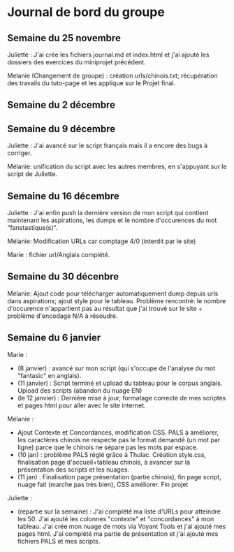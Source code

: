 # Journal de bord du groupe

## Semaine du 25 novembre

Juliette : J'ai crée les fichiers journal.md et index.html et j'ai ajouté les dossiers des exercices du miniprojet précédent. 


Melanie (Changement de groupe) : création urls/chinois.txt; récupération des travails du tuto-page et les applique sur le Projet final.

## Semaine du 2 décembre


## Semaine du 9 décembre

Juliette : J'ai avancé sur le script français mais il a encore des bugs à corriger.  


Mélanie: unification du script avec les autres membres, en s'appuyant sur le script de Juliette.

## Semaine du 16 décembre 

Juliette : J'ai enfin push la dernière version de mon script qui contient maintenant les aspirations, les dumps et le nombre d'occurences du mot "fanstastique(s)".  


Mélanie: Modification URLs car comptage 4/0 (interdit par le site)  


Marie : fichier url/Anglais complété.

## Semaine du 30 décenbre
  
Mélanie: Ajout code pour télécharger automatiquement dump depuis urls dans aspirations; ajout style pour le tableau. Problème rencontré: le nombre d'occurence n'appartient pas au résultat que j'ai trouvé sur le site + problème d'encodage N/A à résoudre.

## Semaine du 6 janvier

Marie :
- (8 janvier) :  avancé sur mon script (qui s'occupe de l'analyse du mot "fantasic" en anglais).   
- (11 janvier) : Script terminé et upload du tableau pour le corpus anglais. Upload des scripts (abandon du nuage EN)
- (le 12 janvier) : Dernière mise à jour, formatage correcte de mes scriptes et pages html pour aller avec le site internet.

Mélanie : 
- Ajout Contexte et Concordances, modification CSS. PALS à améliorer, les caractères chinois ne respecte pas le format demandé (un mot par ligne) parce que le chinois ne sépare pas les mots par espace.  
- (10 jan) : problème PALS réglé grâce à Thulac. Création style.css, finalisation page d'accueil+tableau chinois, à avancer sur la présentation des scripts et les nuages.  
- (11 jan) : Finalisation page présentation (partie chinois), fin page script, nuage fait (marche pas très bien), CSS améliorer. Fin projet  

Juliette : 
- (répartie sur la semaine) : J'ai complété ma liste d'URLs pour atteindre les 50. J'ai ajouté les colonnes "contexte" et "concordances" à mon tableau. J'ai crée mon nuage de mots via Voyant Tools et j'ai ajouté mes pages html. J'ai complété ma partie de présentation et j'ai ajouté mes fichiers PALS et mes scripts.
